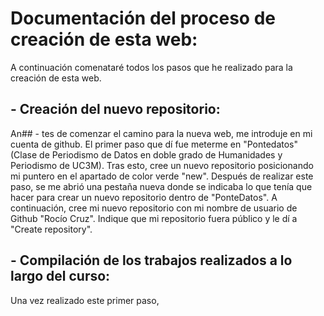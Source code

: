 # Documentación del proceso de creación de esta web:
A continuación comenataré todos los pasos que he realizado para la creación de esta web. 

## - Creación del nuevo repositorio:
An## - tes de comenzar el camino para la nueva web, me introduje en mi cuenta de github. El primer paso que dí fue meterme en "Pontedatos" (Clase de Periodismo de Datos en doble grado de Humanidades y Periodismo de UC3M). Tras esto, cree un nuevo repositorio posicionando mi puntero en el apartado de color verde "new". Después de realizar este paso, se me abrió una pestaña nueva donde se indicaba lo que tenía que hacer para crear un nuevo repositorio dentro de "PonteDatos". A continuación, cree mi nuevo repositorio con mi nombre de usuario de Github "Rocío Cruz". Indique que mi repositorio fuera público y le dí a "Create repository". 

## - Compilación de los trabajos realizados a lo largo del curso:
Una vez realizado este primer paso, 
